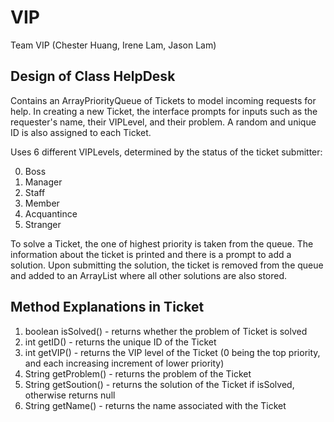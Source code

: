 # VIP
Team VIP (Chester Huang, Irene Lam, Jason Lam)

## Design of Class HelpDesk
Contains an ArrayPriorityQueue of Tickets to model incoming requests for help.
In creating a new Ticket, the interface prompts for inputs such as the requester's name, their VIPLevel, and their problem.
A random and unique ID is also assigned to each Ticket.

Uses 6 different VIPLevels, determined by the status of the ticket submitter:

0. Boss
1. Manager
2. Staff
3. Member
4. Acquantince
5. Stranger


To solve a Ticket, the one of highest priority is taken from the queue. The information about the ticket is printed and there is a prompt to add a solution. Upon submitting the solution, the ticket is removed from the queue and added to an ArrayList where all other solutions are also stored.





## Method Explanations in Ticket

1. boolean isSolved() - returns whether the problem of Ticket is solved
2. int getID() - returns the unique ID of the Ticket
3. int getVIP() - returns the VIP level of the Ticket (0 being the top priority, and each increasing increment of lower priority)
4. String getProblem() - returns the problem of the Ticket
5. String getSoution() - returns the solution of the Ticket if isSolved, otherwise returns null
6. String getName() - returns the name associated with the Ticket
